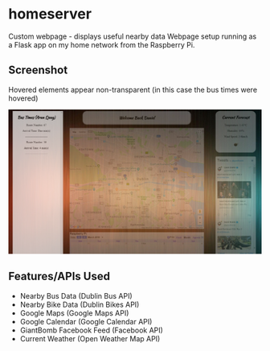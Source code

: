 # homeserver
Custom webpage - displays useful nearby data
Webpage setup running as a Flask app on my home network from the Raspberry Pi.

## Screenshot
Hovered elements appear non-transparent (in this case the bus times were hovered)

![Application](/screenshot.png)

## Features/APIs Used
- Nearby Bus Data (Dublin Bus API)
- Nearby Bike Data (Dublin Bikes API)
- Google Maps (Google Maps API)
- Google Calendar (Google Calendar API)
- GiantBomb Facebook Feed (Facebook API)
- Current Weather (Open Weather Map API)

